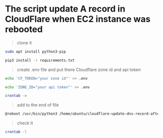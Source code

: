 # The script update A record in CloudFlare when EC2 instance was rebooted

> clone it

```bash
sudo apt install python3-pip
```

```bash
pip3 install -r requirements.txt
```

> create .env file and put there Cloudflare zone id and api token

```bash
echo 'CF_TOKEN="your zone id"' >> .env
```

```bash
echo 'ZONE_ID="your api token"' >> .env
```

```bash
crontab -e
```

> add to the end of file

```bash
@reboot /usr/bin/python3 /home/ubuntu/cloudflare-update-dns-record-after-reboot/app.py
```

> check it

```bash
crontab -l
```
